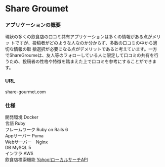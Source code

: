 # Share Groumet

### アプリケーションの概要
現状の多くの飲食店の口コミ共有アプリケーションは多くの情報がある点がメリッ トですが、投稿者がどのような人なのか分からず、多数の口コミの中から適切な情報の取 捨選択が必要になる点がデメリットであると考えています。一方でShareGroumeは、友人等のフォローしている人に限定して口コミの共有を行うため、投稿者の性格や特徴を踏まえた上で口コミを参考にすることができます。

### URL
share-gourmet.com

### 仕様
開発環境 Docker  
言語 Ruby  
フレームワーク Ruby on Rails 6  
Appサーバー Puma  
Webサーバー　Nginx  
DB MySQL 5  
インフラ AWS  
飲食店検索機能  [Yahoo!ローカルサーチAPI](https://developer.yahoo.co.jp/webapi/map/openlocalplatform/v1/localsearch.html)